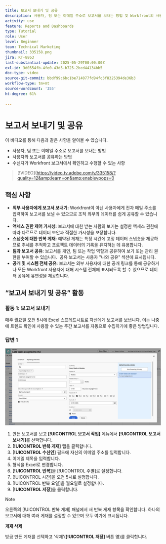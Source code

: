 ```yaml
---
title: 보고서 보내기 및 공유
description: 사용자, 팀 또는 이메일 주소로 보고서를 보내는 방법 및 Workfront의 사용자와 보고서를 공유하는 방법을 알아봅니다.
activity: use
feature: Reports and Dashboards
type: Tutorial
role: User
level: Beginner
team: Technical Marketing
thumbnail: 335158.png
jira: KT-8863
last-substantial-update: 2025-05-29T00:00:00Z
exl-id: 3d0554fb-4fe0-43d5-b725-2bcd44134bb5
doc-type: video
source-git-commit: bbdf99c6bc1be714077fd94fc3f8325394de36b3
workflow-type: tm+mt
source-wordcount: '355'
ht-degree: 61%

---
```


# 보고서 보내기 및 공유

이 비디오를 통해 다음과 같은 사항을 알아볼 수 있습니다.

* 사용자, 팀 또는 이메일 주소로 보고서를 보내는 방법
* 사용자와 보고서를 공유하는 방법
* 수신자가 Workfront 보고서에서 확인하고 수행할 수 있는 사항

>[!VIDEO](https://video.tv.adobe.com/v/335158/?quality=12&amp;learn=on&amp;enablevpops=0

## 핵심 사항

* **외부 사용자에게 보고서 보내기:** Workfront이 아닌 사용자에게 전자 메일 주소를 입력하여 보고서를 보낼 수 있으므로 조직 외부의 데이터를 쉽게 공유할 수 있습니다. &#x200B;
* **액세스 권한 제어 가시성:** 보고서에 대한 받는 사람의 보기는 설정한 액세스 권한에 따라 다르므로 데이터 보안과 적절한 가시성을 보장합니다. &#x200B;
* **스냅숏에 대한 반복 게재:** 예약된 게재는 특정 시간에 고정 데이터 스냅숏을 제공하므로 추세를 추적하고 프로젝트 데이터의 기록을 유지하는 데 유용합니다. &#x200B;
* **팀과 보고서 공유:** 보고서를 개인, 팀 또는 작업 역할과 공유하여 보기 또는 관리 권한을 부여할 수 있습니다. &#x200B; 공유 보고서는 사용자 &quot;나와 공유&quot; 섹션에 표시됩니다. &#x200B;
* **공개 및 시스템 전체 공유:** 보고서는 외부 사용자에 대한 공개 링크를 통해 공유하거나 모든 Workfront 사용자에 대해 시스템 전체에 표시되도록 할 수 있으므로 데이터 공유에 유연성을 제공합니다.


## “보고서 보내기 및 공유” 활동

### 활동 1: 보고서 보내기

매주 월요일 오전 5시에 Excel 스프레드시트로 자신에게 보고서를 보냅니다. 이는 나중에 트렌드 확인에 사용할 수 있는 주간 보고서를 자동으로 수집하기에 좋은 방법입니다.

### 답변 1

![반복 보고서 게재를 설정하는 화면의 이미지](assets/send-a-report.png)

1. 만든 보고서를 보고 **[!UICONTROL 보고서 작업]** 메뉴에서 **[!UICONTROL 보고서 보내기]**&#x200B;를 선택합니다.
1. **[!UICONTROL 반복 게재]** 탭을 클릭합니다.
1. **[!UICONTROL 수신인]** 필드에 자신의 이메일 주소를 입력합니다.
1. 이메일 제목을 입력합니다.
1. 형식을 Excel로 변경합니다.
1. **[!UICONTROL 반복]**&#x200B;을 [!UICONTROL 주별]로 설정합니다.
1. [!UICONTROL 시간]을 오전 5시로 설정합니다.
1. [!UICONTROL 반복 요일]을 월요일로 설정합니다.
1. **[!UICONTROL 저장]**&#x200B;을 클릭합니다.

>[!NOTE]
>
>오른쪽의 [!UICONTROL 반복 게재] 패널에서 새 반복 게재 항목을 확인합니다. 하나의 보고서에 대해 여러 게재를 설정할 수 있으며 모두 여기에 표시됩니다.

**게재 삭제**

방금 만든 게재를 선택하고 ‘삭제’(**[!UICONTROL 저장]** 버튼 옆)를 클릭합니다.
